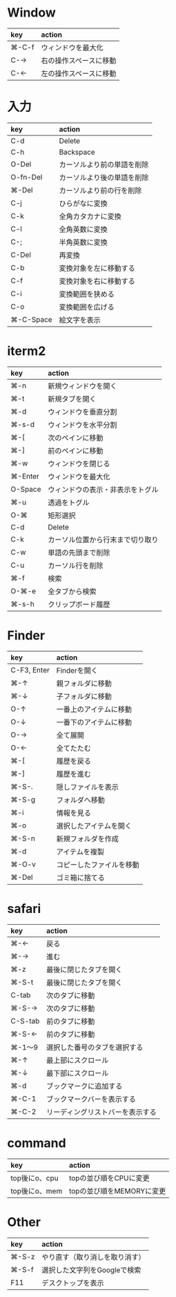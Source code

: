 #  Window
| key   | action                 |
|:------|:-----------------------|
| ⌘-C-f | ウィンドウを最大化     |
| C-→  | 右の操作スペースに移動 |
| C-←  | 左の操作スペースに移動 |

# 入力
| key       | action                     |
|:----------|:---------------------------|
| C-d       | Delete                     |
| C-h       | Backspace                  |
| O-Del     | カーソルより前の単語を削除 |
| O-fn-Del  | カーソルより後の単語を削除 |
| ⌘-Del     | カーソルより前の行を削除   |
| C-j       | ひらがなに変換             |
| C-k       | 全角カタカナに変換         |
| C-l       | 全角英数に変換             |
| C-;       | 半角英数に変換             |
| C-Del     | 再変換                     |
| C-b       | 変換対象を左に移動する     |
| C-f       | 変換対象を右に移動する     |
| C-i       | 変換範囲を狭める           |
| C-o       | 変換範囲を広げる           |
| ⌘-C-Space | 絵文字を表示               |

# iterm2
| key     | action                           |
|:--------|:---------------------------------|
| ⌘-n     | 新規ウィンドウを開く             |
| ⌘-t     | 新規タブを開く                   |
| ⌘-d     | ウィンドウを垂直分割             |
| ⌘-s-d   | ウィンドウを水平分割             |
| ⌘-[     | 次のペインに移動                 |
| ⌘-]     | 前のペインに移動                 |
| ⌘-w     | ウィンドウを閉じる               |
| ⌘-Enter | ウィンドウを最大化               |
| O-Space | ウィンドウの表示・非表示をトグル |
| ⌘-u     | 透過をトグル                     |
| O-⌘     | 矩形選択                         |
| C-d     | Delete                           |
| C-k     | カーソル位置から行末まで切り取り |
| C-w     | 単語の先頭まで削除               |
| C-u     | カーソル行を削除                 |
| ⌘-f     | 検索                             |
| O-⌘-e   | 全タブから検索                   |
| ⌘-s-h   | クリップボード履歴               |

#  Finder
| key         | action                   |
|:------------|:-------------------------|
| C-F3, Enter | Finderを開く             |
| ⌘-↑        | 親フォルダに移動         |
| ⌘-↓        | 子フォルダに移動         |
| O-↑        | 一番上のアイテムに移動   |
| O-↓        | 一番下のアイテムに移動   |
| O-→        | 全て展開                 |
| O-←        | 全てたたむ               |
| ⌘-[         | 履歴を戻る               |
| ⌘-]         | 履歴を進む               |
| ⌘-S-.       | 隠しファイルを表示       |
| ⌘-S-g       | フォルダへ移動           |
| ⌘-i         | 情報を見る               |
| ⌘-o         | 選択したアイテムを開く   |
| ⌘-S-n       | 新規フォルダを作成       |
| ⌘-d         | アイテムを複製           |
| ⌘-O-v       | コピーしたファイルを移動 |
| ⌘-Del       | ゴミ箱に捨てる           |

# safari
| key     | action                           |
|:--------|:---------------------------------|
| ⌘-←    | 戻る                             |
| ⌘-→    | 進む                             |
| ⌘-z     | 最後に閉じたタブを開く           |
| ⌘-S-t   | 最後に閉じたタブを開く           |
| C-tab   | 次のタブに移動                   |
| ⌘-S-→  | 次のタブに移動                   |
| C-S-tab | 前のタブに移動                   |
| ⌘-S-←  | 前のタブに移動                   |
| ⌘-1〜9  | 選択した番号のタブを選択する     |
| ⌘-↑    | 最上部にスクロール               |
| ⌘-↓    | 最下部にスクロール               |
| ⌘-d     | ブックマークに追加する           |
| ⌘-C-1   | ブックマークバーを表示する       |
| ⌘-C-2   | リーディングリストバーを表示する |

# command
| key           | action                    |
|:--------------|:--------------------------|
| top後にo、cpu | topの並び順をCPUに変更    |
| top後にo、mem | topの並び順をMEMORYに変更 |

#  Other
| key   | action                         |
|:------|:-------------------------------|
| ⌘-S-z | やり直す（取り消しを取り消す） |
| ⌘-S-f | 選択した文字列をGoogleで検索   |
| F11   | デスクトップを表示             |
